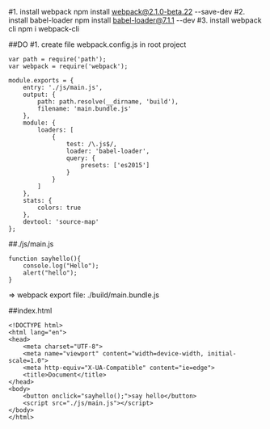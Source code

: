 #1. install webpack
npm install webpack@2.1.0-beta.22 --save-dev
#2. install babel-loader
npm install babel-loader@7.1.1 --dev
#3. install webpack cli
npm i webpack-cli

##DO
#1. create file webpack.config.js in root project
```
var path = require('path');
var webpack = require('webpack');

module.exports = {
    entry: './js/main.js',
    output: {
        path: path.resolve(__dirname, 'build'),
        filename: 'main.bundle.js'
    },
    module: {
        loaders: [
            {
                test: /\.js$/,
                loader: 'babel-loader',
                query: {
                    presets: ['es2015']
                }
            }
        ]
    },
    stats: {
        colors: true
    },
    devtool: 'source-map'
};
```

##./js/main.js
```
function sayhello(){
    console.log("Hello");
    alert("hello");
}
```
=> webpack export file: ./build/main.bundle.js

##index.html
```
<!DOCTYPE html>
<html lang="en">
<head>
    <meta charset="UTF-8">
    <meta name="viewport" content="width=device-width, initial-scale=1.0">
    <meta http-equiv="X-UA-Compatible" content="ie=edge">
    <title>Document</title>
</head>
<body>
    <button onclick="sayhello();">say hello</button>
    <script src="./js/main.js"></script>
</body>
</html>
```

